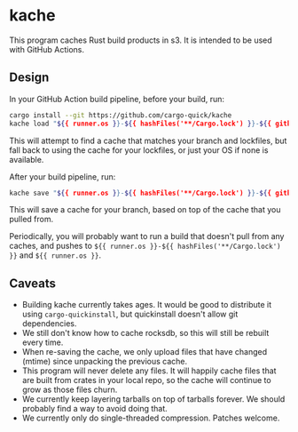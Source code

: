 # kache

This program caches Rust build products in s3. It is intended to be used with GitHub Actions.

## Design

In your GitHub Action build pipeline, before your build, run:

```bash
cargo install --git https://github.com/cargo-quick/kache
kache load "${{ runner.os }}-${{ hashFiles('**/Cargo.lock') }}-${{ github.head_ref }}" "${{ runner.os }}-${{ hashFiles('**/Cargo.lock') }}" "${{ runner.os }}"
```

This will attempt to find a cache that matches your branch and lockfiles, but fall back to
using the cache for your lockfiles, or just your OS if none is available.

After your build pipeline, run:

```bash
kache save "${{ runner.os }}-${{ hashFiles('**/Cargo.lock') }}-${{ github.head_ref }}"
```

This will save a cache for your branch, based on top of the cache that you pulled from.

Periodically, you will probably want to run a build that doesn't pull from any caches, and pushes to `${{ runner.os }}-${{ hashFiles('**/Cargo.lock') }}` and `${{ runner.os }}`.

## Caveats

* Building kache currently takes ages. It would be good to distribute it using `cargo-quickinstall`, but quickinstall doesn't allow git dependencies.
* We still don't know how to cache rocksdb, so this will still be rebuilt every time.
* When re-saving the cache, we only upload files that have changed (mtime) since unpacking the previous cache.
* This program will never delete any files. It will happily cache files that are built from crates in your local repo, so the cache will continue to grow as those files churn.
* We currently keep layering tarballs on top of tarballs forever. We should probably find a way to avoid doing that.
* We currently only do single-threaded compression. Patches welcome.
